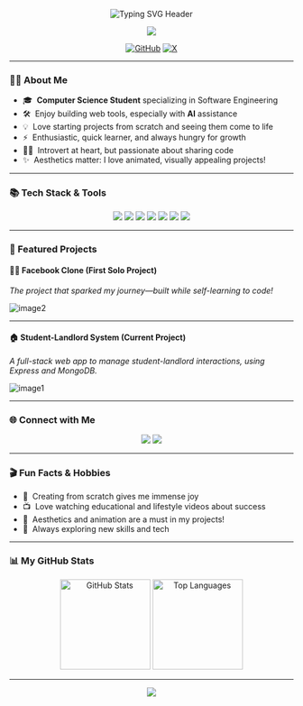 <!-- Gradient Header with Animated Typing SVG -->
<p align="center">
  <img src="https://readme-typing-svg.herokuapp.com?font=Fira+Code&pause=1000&color=00D2FF&background=7F53AC-2EC4B6&center=true&width=500&lines=Hi+there%2C+I'm+Keith!+%F0%9F%91%8B;Aspiring+Software+Engineer+%7C+CS+Student;Bringing+Ideas+to+Life+with+Code+and+AI!" alt="Typing SVG Header">
</p>

<!-- Cool Gradient Divider -->
<p align="center">
  <img src="https://capsule-render.vercel.app/api?type=rect&color=A884E2,4FE8DA&height=8&section=header"/>
</p>

<!-- Profile Badges -->
<p align="center">
  <a href="https://github.com/keytzkeith"><img src="https://img.shields.io/badge/GitHub-%23181717.svg?style=for-the-badge&logo=github&logoColor=white" alt="GitHub"></a>
  <a href="https://x.com/keytz_keith56"><img src="https://img.shields.io/badge/X-%23000.svg?style=for-the-badge&logo=x&logoColor=white" alt="X"></a>
</p>

---

### 👨‍💻 About Me

- 🎓 &nbsp;**Computer Science Student** specializing in Software Engineering  
- 🛠️ &nbsp;Enjoy building web tools, especially with **AI** assistance  
- 💡 &nbsp;Love starting projects from scratch and seeing them come to life  
- ⚡ &nbsp;Enthusiastic, quick learner, and always hungry for growth  
- 😶‍🌫️ &nbsp;Introvert at heart, but passionate about sharing code  
- ✨ &nbsp;Aesthetics matter: I love animated, visually appealing projects!

---

### 📚 Tech Stack & Tools

<p align="center">
  <img src="https://img.shields.io/badge/C%2B%2B-00599C?style=for-the-badge&logo=c%2B%2B&logoColor=white"/>
  <img src="https://img.shields.io/badge/JavaScript-F7DF1E?style=for-the-badge&logo=javascript&logoColor=black"/>
  <img src="https://img.shields.io/badge/Node.js-339933?style=for-the-badge&logo=nodedotjs&logoColor=white"/>
  <img src="https://img.shields.io/badge/Express.js-404D59?style=for-the-badge"/>
  <img src="https://img.shields.io/badge/MongoDB-4EA94B?style=for-the-badge&logo=mongodb&logoColor=white"/>
  <img src="https://img.shields.io/badge/Git-F05032?style=for-the-badge&logo=git&logoColor=white"/>
  <img src="https://img.shields.io/badge/AI%20Tools-FF6F61?style=for-the-badge&logo=OpenAI&logoColor=white"/>
</p>

---

### 🌟 Featured Projects

#### 🧑‍💻 Facebook Clone (First Solo Project)
*The project that sparked my journey—built while self-learning to code!*
  
![image2](image2)

---

#### 🏠 Student-Landlord System (Current Project)
*A full-stack web app to manage student-landlord interactions, using Express and MongoDB.*

![image1](image1)

---

### 🌐 Connect with Me

<p align="center">
  <a href="https://github.com/keytzkeith"><img src="https://img.shields.io/badge/GitHub-keytzkeith-181717?style=for-the-badge&logo=github"></a>
  <a href="https://x.com/keytz_keith56"><img src="https://img.shields.io/badge/X-keytz_keith56-1DA1F2?style=for-the-badge&logo=x"></a>
</p>

---

### 🎬 Fun Facts & Hobbies

- 🎉 &nbsp;Creating from scratch gives me immense joy
- 📺 &nbsp;Love watching educational and lifestyle videos about success
- 🎨 &nbsp;Aesthetics and animation are a must in my projects!
- 🚀 &nbsp;Always exploring new skills and tech

---

### 📊 My GitHub Stats

<p align="center">
  <img src="https://github-readme-stats.vercel.app/api?username=keytzkeith&show_icons=true&theme=tokyonight&bg_color=7f53ac,2ec4b6&title_color=f34022&icon_color=000&text_color=000" alt="GitHub Stats" height="160"/>
  <img src="https://github-readme-stats.vercel.app/api/top-langs/?username=keytzkeith&layout=compact&theme=tokyonight&bg_color=2ec4b6,7f53ac&title_color=000&text_color=000" alt="Top Languages" height="160"/>
</p>

---

<!-- Animated Gradient Footer -->
<p align="center">
  <img src="https://capsule-render.vercel.app/api?type=waving&bg_color=fff&color=1D2B53,4FE8DA&height=100&section=footer"/>
</p>
